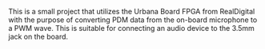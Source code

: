 This is a small project that utilizes the Urbana Board FPGA from RealDigital with the purpose of converting PDM data from the on-board microphone to a PWM wave. This is suitable for connecting an audio device to the 3.5mm jack on the board.
